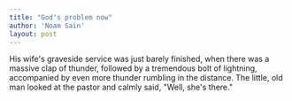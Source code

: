 ```yaml
---
title: "God's problem now"
author: 'Noam Sain'
layout: post
---
```


His wife's graveside service was just barely finished, when there was a massive clap of thunder, followed by a tremendous bolt of lightning, accompanied by even more thunder rumbling in the distance. The little, old man looked at the pastor and calmly said, "Well, she's there."